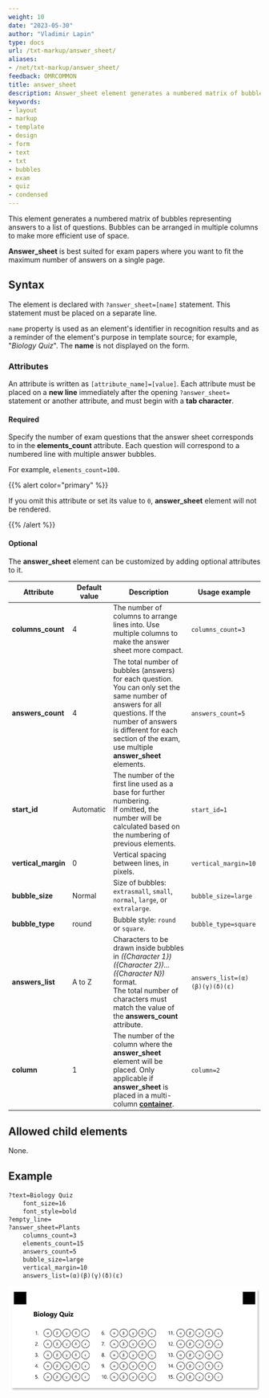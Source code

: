 ```yaml
---
weight: 10
date: "2023-05-30"
author: "Vladimir Lapin"
type: docs
url: /txt-markup/answer_sheet/
aliases:
- /net/txt-markup/answer_sheet/
feedback: OMRCOMMON
title: answer_sheet
description: Answer_sheet element generates a numbered matrix of bubbles arranged in multiple columns to make more efficient use of space.
keywords:
- layout
- markup
- template
- design
- form
- text
- txt
- bubbles
- exam
- quiz
- condensed
---
```


This element generates a numbered matrix of bubbles representing answers to a list of questions. Bubbles can be arranged in multiple columns to make more efficient use of space.

**Answer_sheet** is best suited for exam papers where you want to fit the maximum number of answers on a single page.

## Syntax

The element is declared with `?answer_sheet=[name]` statement. This statement must be placed on a separate line.

`name` property is used as an element's identifier in recognition results and as a reminder of the element's purpose in template source; for example, "_Biology Quiz_". The **name** is not displayed on the form.

### Attributes

An attribute is written as `[attribute_name]=[value]`. Each attribute must be placed on a **new line** immediately after the opening `?answer_sheet=` statement or another attribute, and must begin with a **tab character**.

#### Required

Specify the number of exam questions that the answer sheet corresponds to in the **elements_count** attribute. Each question will correspond to a numbered line with multiple answer bubbles.

For example, `elements_count=100`.

{{% alert color="primary" %}}

If you omit this attribute or set its value to `0`, **answer_sheet** element will not be rendered.

{{% /alert %}}

#### Optional

The **answer_sheet** element can be customized by adding optional attributes to it.

Attribute | Default value | Description | Usage example
--------- | ------------- | ----------- | -------------
**columns_count** | 4 | The number of columns to arrange lines into. Use multiple columns to make the answer sheet more compact. | `columns_count=3`
**answers_count** | 4 | The total number of bubbles (answers) for each question.<br />You can only set the same number of answers for all questions. If the number of answers is different for each section of the exam, use multiple **answer_sheet** elements. | `answers_count=5`
**start_id** | Automatic | The number of the first line used as a base for further numbering.<br />If omitted, the number will be calculated based on the numbering of previous elements. | `start_id=1`
**vertical_margin** | 0 | Vertical spacing between lines, in pixels. | `vertical_margin=10`
**bubble_size** | Normal | Size of bubbles: `extrasmall`, `small`, `normal`, `large`, or `extralarge`. | `bubble_size=large`
**bubble_type** | round | Bubble style: `round` or `square`. | `bubble_type=square`
**answers_list** | A to Z | Characters to be drawn inside bubbles in _({Character 1})({Character 2})...({Character N})_ format.<br />The total number of characters must match the value of the **answers_count** attribute. | `answers_list=(α)(β)(γ)(δ)(ε)`
**column** | 1 | The number of the column where the **answer_sheet** element will be placed. Only applicable if **answer_sheet** is placed in a multi-column [**container**](/omr/txt-markup/container/). | `column=2`

## Allowed child elements

None.

## Example

```
?text=Biology Quiz
	font_size=16
	font_style=bold
?empty_line=
?answer_sheet=Plants
	columns_count=3
	elements_count=15
	answers_count=5
	bubble_size=large
	vertical_margin=10
	answers_list=(α)(β)(γ)(δ)(ε)
```

![answer_sheet example](answer_sheet-example.png)
